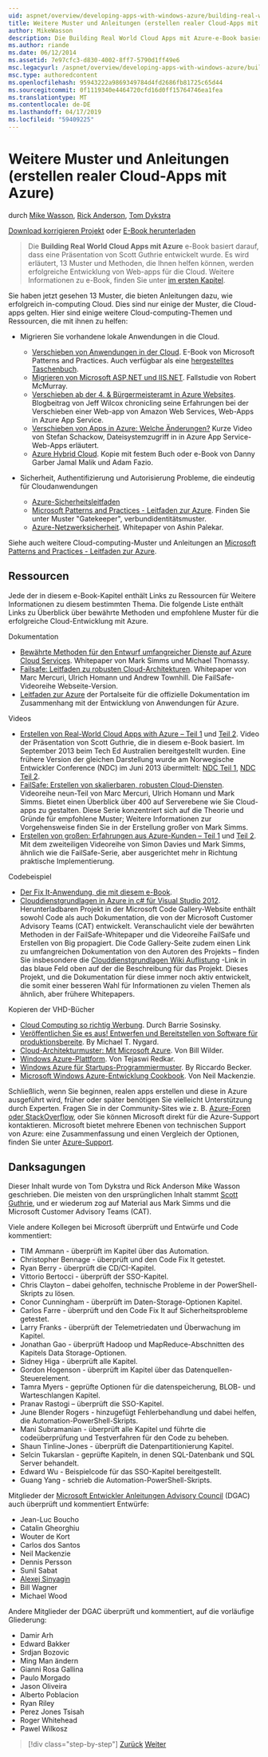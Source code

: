 ```yaml
---
uid: aspnet/overview/developing-apps-with-windows-azure/building-real-world-cloud-apps-with-windows-azure/more-patterns-and-guidance
title: Weitere Muster und Anleitungen (erstellen realer Cloud-Apps mit Azure) | Microsoft-Dokumentation
author: MikeWasson
description: Die Building Real World Cloud Apps mit Azure-e-Book basiert auf einer Präsentation von Scott Guthrie entwickelt wurde. Es wird erläutert, 13 Muster und Vorgehensweisen, die er können...
ms.author: riande
ms.date: 06/12/2014
ms.assetid: 7e97cfc3-d830-4002-8ff7-5790d1ff49e6
msc.legacyurl: /aspnet/overview/developing-apps-with-windows-azure/building-real-world-cloud-apps-with-windows-azure/more-patterns-and-guidance
msc.type: authoredcontent
ms.openlocfilehash: 95943222a9869349784d4fd2686fb81725c65d44
ms.sourcegitcommit: 0f1119340e4464720cfd16d0ff15764746ea1fea
ms.translationtype: MT
ms.contentlocale: de-DE
ms.lasthandoff: 04/17/2019
ms.locfileid: "59409225"
---
```

# <a name="more-patterns-and-guidance-building-real-world-cloud-apps-with-azure"></a>Weitere Muster und Anleitungen (erstellen realer Cloud-Apps mit Azure)

durch [Mike Wasson](https://github.com/MikeWasson), [Rick Anderson]((https://twitter.com/RickAndMSFT)), [Tom Dykstra](https://github.com/tdykstra)

[Download korrigieren Projekt](http://code.msdn.microsoft.com/Fix-It-app-for-Building-cdd80df4) oder [E-Book herunterladen](http://blogs.msdn.com/b/microsoft_press/archive/2014/07/23/free-ebook-building-cloud-apps-with-microsoft-azure.aspx)

> Die **Building Real World Cloud Apps mit Azure** e-Book basiert darauf, dass eine Präsentation von Scott Guthrie entwickelt wurde. Es wird erläutert, 13 Muster und Methoden, die Ihnen helfen können, werden erfolgreiche Entwicklung von Web-apps für die Cloud. Weitere Informationen zu e-Book, finden Sie unter [im ersten Kapitel](introduction.md).


Sie haben jetzt gesehen 13 Muster, die bieten Anleitungen dazu, wie erfolgreich in-computing Cloud. Dies sind nur einige der Muster, die Cloud-apps gelten. Hier sind einige weitere Cloud-computing-Themen und Ressourcen, die mit ihnen zu helfen:

- Migrieren Sie vorhandene lokale Anwendungen in die Cloud. 

    - [Verschieben von Anwendungen in der Cloud](https://msdn.microsoft.com/library/ff728592.aspx). E-Book von Microsoft Patterns and Practices. Auch verfügbar als eine [hergestelltes Taschenbuch](https://www.amazon.com/dp/1621140202).
    - [Migrieren von Microsoft ASP.NET und IIS.NET](https://go.microsoft.com/fwlink/?LinkId=400656). Fallstudie von Robert McMurray.
    - [Verschieben ab der 4. &amp; Bürgermeisteramt in Azure Websites](http://www.jeff.wilcox.name/2013/04/4thandmayor-azure-websites/). Blogbeitrag von Jeff Wilcox chronicling seine Erfahrungen bei der Verschieben einer Web-app von Amazon Web Services, Web-Apps in Azure App Service.
    - [Verschieben von Apps in Azure: Welche Änderungen?](https://azure.microsoft.com/documentation/videos/web-sites-internals-and-the-file-system/) Kurze Video von Stefan Schackow, Dateisystemzugriff in in Azure App Service-Web-Apps erläutert.
    - [Azure Hybrid Cloud](https://www.amazon.com/dp/B00EOP4UQW). Kopie mit festem Buch oder e-Book von Danny Garber Jamal Malik und Adam Fazio.
- Sicherheit, Authentifizierung und Autorisierung Probleme, die eindeutig für Cloudanwendungen

    - [Azure-Sicherheitsleitfaden](https://azure.microsoft.com/blog/2014/02/10/best-practices-windows-azure-websites-waws/)
    - [Microsoft Patterns and Practices - Leitfaden zur Azure](https://msdn.microsoft.com/library/dn568099.aspx). Finden Sie unter Muster "Gatekeeper", verbundidentitätsmuster.
    - [Azure-Netzwerksicherheit](https://download.microsoft.com/download/4/3/9/43902EC9-410E-4875-8800-0788BE146A3D/Windows%20Azure%20Network%20Security%20Whitepaper%20-%20FINAL.docx). Whitepaper von Ashin Palekar.

Siehe auch weitere Cloud-computing-Muster und Anleitungen an [Microsoft Patterns and Practices - Leitfaden zur Azure](https://msdn.microsoft.com/library/dn568099.aspx).

<a id="resources"></a>
## <a name="resources"></a>Ressourcen

Jede der in diesem e-Book-Kapitel enthält Links zu Ressourcen für Weitere Informationen zu diesem bestimmten Thema. Die folgende Liste enthält Links zu Überblick über bewährte Methoden und empfohlene Muster für die erfolgreiche Cloud-Entwicklung mit Azure.

Dokumentation

- [Bewährte Methoden für den Entwurf umfangreicher Dienste auf Azure Cloud Services](https://msdn.microsoft.com/library/windowsazure/jj717232.aspx). Whitepaper von Mark Simms und Michael Thomassy.
- [Failsafe: Leitfaden zu robusten Cloud-Architekturen](https://msdn.microsoft.com/library/windowsazure/jj853352.aspx). Whitepaper von Marc Mercuri, Ulrich Homann und Andrew Townhill. Die FailSafe-Videoreihe Webseite-Version.
- [Leitfaden zur Azure](https://azure.microsoft.com/develop/net/guidance/) der Portalseite für die offizielle Dokumentation im Zusammenhang mit der Entwicklung von Anwendungen für Azure.

Videos

- [Erstellen von Real-World Cloud Apps with Azure – Teil 1](https://channel9.msdn.com/Events/TechEd/Australia/2013/AZR324) und [Teil 2](https://channel9.msdn.com/Events/TechEd/Australia/2013/AZR325). Video der Präsentation von Scott Guthrie, die in diesem e-Book basiert. Im September 2013 beim Tech Ed Australien bereitgestellt wurden. Eine frühere Version der gleichen Darstellung wurde am Norwegische Entwickler Conference (NDC) im Juni 2013 übermittelt: [NDC Teil 1](http://vimeo.com/68215538), [NDC Teil 2](http://vimeo.com/68215602).
- [FailSafe: Erstellen von skalierbaren, robusten Cloud-Diensten](https://channel9.msdn.com/Series/FailSafe). Videoreihe neun-Teil von Marc Mercuri, Ulrich Homann und Mark Simms. Bietet einen Überblick über 400 auf Serverebene wie Sie Cloud-apps zu gestalten. Diese Serie konzentriert sich auf die Theorie und Gründe für empfohlene Muster; Weitere Informationen zur Vorgehensweise finden Sie in der Erstellung großer von Mark Simms.
- [Erstellen von großen: Erfahrungen aus Azure-Kunden – Teil 1](https://channel9.msdn.com/Events/Build/2012/3-029) und [Teil 2](https://channel9.msdn.com/Events/Build/2012/3-030). Mit dem zweiteiligen Videoreihe von Simon Davies und Mark Simms, ähnlich wie die FailSafe-Serie, aber ausgerichtet mehr in Richtung praktische Implementierung.

Codebeispiel

- [Der Fix It-Anwendung, die mit diesem e-Book](https://code.msdn.microsoft.com/Fix-It-app-for-Building-cdd80df4?cdn_id=2013-12-03-002).
- [Clouddienstgrundlagen in Azure in c# für Visual Studio 2012](https://aka.ms/csf). Herunterladbaren Projekt in der Microsoft Code Gallery-Website enthält sowohl Code als auch Dokumentation, die von der Microsoft Customer Advisory Teams (CAT) entwickelt. Veranschaulicht viele der bewährten Methoden in der FailSafe-Whitepaper und die Videoreihe FailSafe und Erstellen von Big propagiert. Die Code Gallery-Seite zudem einen Link zu umfangreichen Dokumentation von den Autoren des Projekts – finden Sie insbesondere die [Clouddienstgrundlagen Wiki Auflistung](https://social.technet.microsoft.com/wiki/contents/articles/17987.cloud-service-fundamentals.aspx) -Link in das blaue Feld oben auf der die Beschreibung für das Projekt. Dieses Projekt, und die Dokumentation für diese immer noch aktiv entwickelt, die somit einer besseren Wahl für Informationen zu vielen Themen als ähnlich, aber frühere Whitepapers.

Kopieren der VHD-Bücher

- [Cloud Computing so richtig Werbung](https://www.amazon.com/dp/0470903562). Durch Barrie Sosinsky.
- [Veröffentlichen Sie es aus! Entwerfen und Bereitstellen von Software für produktionsbereite](https://www.amazon.com/Release-It-Production-Ready-Pragmatic-Programmers/dp/0978739213). By Michael T. Nygard.
- [Cloud-Architekturmuster: Mit Microsoft Azure](http://shop.oreilly.com/product/0636920023777.do). Von Bill Wilder.
- [Windows Azure-Plattform](https://www.amazon.com/dp/1430235632). Von Tejaswi Redkar.
- [Windows Azure für Startups-Programmiermuster](https://www.amazon.com/dp/1849685606). By Riccardo Becker.
- [Microsoft Windows Azure-Entwicklung Cookbook](https://www.amazon.com/dp/1849682224). Von Neil Mackenzie.

Schließlich, wenn Sie beginnen, realen apps erstellen und diese in Azure ausgeführt wird, früher oder später benötigen Sie vielleicht Unterstützung durch Experten. Fragen Sie in der Community-Sites wie z. B. [Azure-Foren oder StackOverflow](https://azure.microsoft.com/support/forums/), oder Sie können Microsoft direkt für die Azure-Support kontaktieren. Microsoft bietet mehrere Ebenen von technischen Support von Azure: eine Zusammenfassung und einen Vergleich der Optionen, finden Sie unter [Azure-Support](https://azure.microsoft.com/support/plans/).

<a id="acknowledgments"></a>
## <a name="acknowledgments"></a>Danksagungen

Dieser Inhalt wurde von Tom Dykstra und Rick Anderson Mike Wasson geschrieben. Die meisten von den ursprünglichen Inhalt stammt [Scott Guthrie](https://weblogs.asp.net/scottgu/), und er wiederum zog auf Material aus Mark Simms und die Microsoft Customer Advisory Teams (CAT).

Viele andere Kollegen bei Microsoft überprüft und Entwürfe und Code kommentiert:

- TIM Ammann - überprüft im Kapitel über das Automation.
- Christopher Bennage - überprüft und den Code Fix It getestet.
- Ryan Berry - überprüft die CD/CI-Kapitel.
- Vittorio Bertocci - überprüft der SSO-Kapitel.
- Chris Clayton – dabei geholfen, technische Probleme in der PowerShell-Skripts zu lösen.
- Conor Cunningham - überprüft im Daten-Storage-Optionen Kapitel.
- Carlos Farre - überprüft und den Code Fix It auf Sicherheitsprobleme getestet.
- Larry Franks - überprüft der Telemetriedaten und Überwachung im Kapitel.
- Jonathan Gao - überprüft Hadoop und MapReduce-Abschnitten des Kapitels Data Storage-Optionen.
- Sidney Higa - überprüft alle Kapitel.
- Gordon Hogenson - überprüft im Kapitel über das Datenquellen-Steuerelement.
- Tamra Myers - geprüfte Optionen für die datenspeicherung, BLOB- und Warteschlangen Kapitel.
- Pranav Rastogi – überprüft die SSO-Kapitel.
- June Blender Rogers - hinzugefügt Fehlerbehandlung und dabei helfen, die Automation-PowerShell-Skripts.
- Mani Subramanian - überprüft alle Kapitel und führte die codeüberprüfung und Testverfahren für den Code zu beheben.
- Shaun Tinline-Jones - überprüft die Datenpartitionierung Kapitel.
- Selcin Tukarslan - geprüfte Kapiteln, in denen SQL-Datenbank und SQL Server behandelt.
- Edward Wu - Beispielcode für das SSO-Kapitel bereitgestellt.
- Guang Yang - schrieb die Automation-PowerShell-Skripts.

Mitglieder der [Microsoft Entwickler Anleitungen Advisory Council](https://aka.ms/DGAC) (DGAC) auch überprüft und kommentiert Entwürfe:

- Jean-Luc Boucho
- Catalin Gheorghiu
- Wouter de Kort
- Carlos dos Santos
- Neil Mackenzie
- Dennis Persson
- Sunil Sabat
- [Alexej Sinyagin](http://www.linkedin.com/in/sinyagin)
- Bill Wagner
- Michael Wood

Andere Mitglieder der DGAC überprüft und kommentiert, auf die vorläufige Gliederung:

- Damir Arh
- Edward Bakker
- Srdjan Bozovic
- Ming Man ändern
- Gianni Rosa Gallina
- Paulo Morgado
- Jason Oliveira
- Alberto Poblacion
- Ryan Riley
- Perez Jones Tsisah
- Roger Whitehead
- Pawel Wilkosz

> [!div class="step-by-step"]
> [Zurück](queue-centric-work-pattern.md)
> [Weiter](the-fix-it-sample-application.md)
